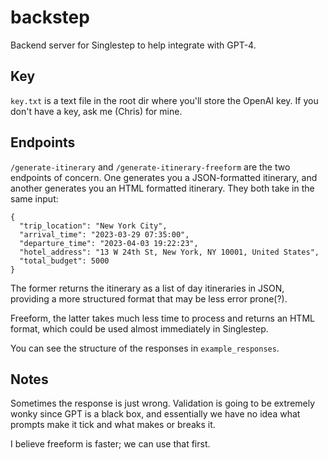 # backstep

Backend server for Singlestep to help integrate with GPT-4.

## Key

`key.txt` is a text file in the root dir where you'll store the OpenAI key. If you don't have a key, ask me (Chris) for mine.

## Endpoints

`/generate-itinerary` and `/generate-itinerary-freeform` are the two endpoints of concern. One generates you a JSON-formatted itinerary, and another generates you an HTML formatted itinerary. They both take in the same input:

```
{
  "trip_location": "New York City",
  "arrival_time": "2023-03-29 07:35:00",
  "departure_time": "2023-04-03 19:22:23",
  "hotel_address": "13 W 24th St, New York, NY 10001, United States",
  "total_budget": 5000
}
```

The former returns the itinerary as a list of day itineraries in JSON, providing a more structured format that may be less error prone(?).

Freeform, the latter takes much less time to process and returns an HTML format, which could be used almost immediately in Singlestep.

You can see the structure of the responses in `example_responses`.

## Notes

Sometimes the response is just wrong. Validation is going to be extremely wonky since GPT is a black box, and essentially we have no idea what prompts make it tick and what makes or breaks it.

I believe freeform is faster; we can use that first.
